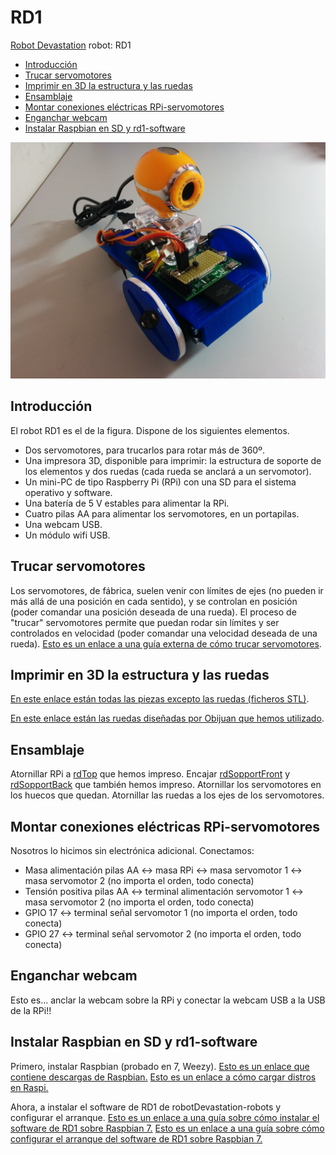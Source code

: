 # RD1

[Robot Devastation](http://asrob-uc3m.github.io/workgroups/2017-05-28-robot-devastation.html) robot: RD1

* [Introducción](#introducción)
* [Trucar servomotores](#trucar-servomotores)
* [Imprimir en 3D la estructura y las ruedas](#imprimir-en-3d-la-estructura-y-las-ruedas)
* [Ensamblaje](#ensamblaje)
* [Montar conexiones eléctricas RPi-servomotores](#montar-conexiones-eléctricas-rpi-servomotores)
* [Enganchar webcam](#enganchar-webcam)
* [Instalar Raspbian en SD y rd1-software](#instalar-raspbian-en-sd-y-rd1-software)

![RD1 robot](/assets/rd1.jpg)

## Introducción

El robot RD1 es el de la figura. Dispone de los siguientes elementos.

  - Dos servomotores, para trucarlos para rotar más de 360º.
  - Una impresora 3D, disponible para imprimir: la estructura de soporte
    de los elementos y dos ruedas (cada rueda se anclará a un
    servomotor).
  - Un mini-PC de tipo Raspberry Pi (RPi) con una SD para el sistema
    operativo y software.
  - Una batería de 5 V estables para alimentar la RPi.
  - Cuatro pilas AA para alimentar los servomotores, en un portapilas.
  - Una webcam USB.
  - Un módulo wifi USB.

## Trucar servomotores

Los servomotores, de fábrica, suelen venir con límites de ejes (no
pueden ir más allá de una posición en cada sentido), y se controlan en
posición (poder comandar una posición deseada de una rueda). El proceso
de "trucar" servomotores permite que puedan rodar sin límites y ser
controlados en velocidad (poder comandar una velocidad deseada de una
rueda). [Esto es un enlace a una guía externa de cómo trucar
servomotores](http://elektronikadonbosco.blogspot.com.es/2012/08/como-trucar-servomotores-paso-paso.html).

## Imprimir en 3D la estructura y las ruedas

[En este enlace están todas las piezas excepto las ruedas (ficheros STL)](https://github.com/asrob-uc3m/robotDevastation-robots/tree/master/rd1/mechanics).

[En este enlace están las ruedas diseñadas por Obijuan que hemos
utilizado](https://github.com/Obijuan/printbot_part_library/blob/master/wheels/Miniskybot-compatible/step-stl/Miniskybot-wheel-futaba3003-4-arms-horn-assembly.stl).

## Ensamblaje

Atornillar RPi a
[rdTop](https://github.com/asrob-uc3m/robotDevastation-robots/blob/master/rd1/mechanics/rdTop.stl)
que hemos impreso. Encajar
[rdSopportFront](https://github.com/asrob-uc3m/robotDevastation-robots/blob/master/rd1/mechanics/rdSopportFront.stl)
y
[rdSopportBack](https://github.com/asrob-uc3m/robotDevastation-robots/blob/master/rd1/mechanics/rdSopportBack.stl)
que también hemos impreso. Atornillar los servomotores en los huecos que
quedan. Atornillar las ruedas a los ejes de los servomotores.

## Montar conexiones eléctricas RPi-servomotores

Nosotros lo hicimos sin electrónica adicional. Conectamos:

  - Masa alimentación pilas AA \<-\> masa RPi \<-\> masa servomotor 1
    \<-\> masa servomotor 2 (no importa el orden, todo conecta)
  - Tensión positiva pilas AA \<-\> terminal alimentación servomotor 1
    \<-\> masa servomotor 2 (no importa el orden, todo conecta)
  - GPIO 17 \<-\> terminal señal servomotor 1 (no importa el orden, todo
    conecta)
  - GPIO 27 \<-\> terminal señal servomotor 2 (no importa el orden, todo
    conecta)

## Enganchar webcam

Esto es... anclar la webcam sobre la RPi y conectar la webcam USB a la
USB de la RPi\!\!

## Instalar Raspbian en SD y rd1-software

Primero, instalar Raspbian (probado en 7, Weezy). [Esto es un enlace que contiene descargas de Raspbian.](https://www.raspberrypi.org/downloads/raspbian/) [Esto es un enlace a cómo cargar distros en Raspi.](http://www.raspberrypi.org/documentation/installation/installing-images/README.md)

Ahora, a instalar el software de RD1 de robotDevastation-robots y configurar el arranque.
[Esto es un enlace a una guía sobre cómo instalar el software de RD1 sobre Raspbian 7.](https://apps-robots.uc3m.es/asrob/wiki/C%C3%B3mo_instalar_el_software_de_RD1_sobre_Raspbian_7)
[Esto es un enlace a una guía sobre cómo configurar el arranque del software de RD1 sobre Raspbian 7.](https://apps-robots.uc3m.es/asrob/wiki/C%C3%B3mo_configurar_el_arranque_del_software_de_RD1_sobre_Raspbian_7)
